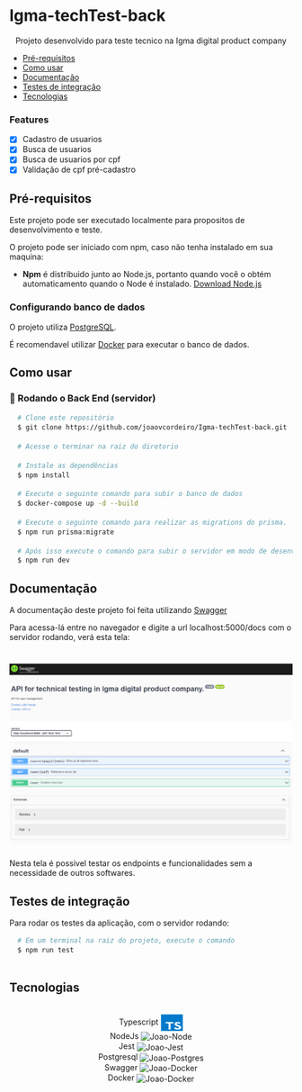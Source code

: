 # Igma-techTest-back
<p align="center">Projeto desenvolvido para teste tecnico na Igma digital product company</p>

<!--ts-->
   * [Pré-requisitos](#pré-requisitos)
   * [Como usar](#como-usar)
   * [Documentação](#documentação)
   * [Testes de integração](#testes-de-integração)
   * [Tecnologias](#tecnologias)
<!--te-->

### Features

- [x] Cadastro de usuarios
- [x] Busca de usuarios
- [x] Busca de usuarios por cpf
- [x] Validação de cpf pré-cadastro

## Pré-requisitos
Este projeto pode ser executado localmente para propositos de desenvolvimento e teste.

O projeto pode ser iniciado com npm, caso não tenha instalado em sua maquina:
* **Npm** é distribuido junto ao Node.js, portanto quando você o obtém automaticamento quando o Node é instalado. [Download Node.js](https://nodejs.org/en/download/)

### Configurando banco de dados

O projeto utiliza [PostgreSQL](https://www.postgresql.org).

É recomendavel utilizar [Docker](https://www.docker.com) para executar o banco de dados.

## Como usar

### 🎲 Rodando o Back End (servidor)

```bash
  # Clone este repositório
  $ git clone https://github.com/joaovcordeiro/Igma-techTest-back.git
  
  # Acesse o terminar na raiz do diretorio
  
  # Instale as dependências
  $ npm install
  
  # Execute o seguinte comando para subir o banco de dados
  $ docker-compose up -d --build
  
  # Execute o seguinte comando para realizar as migrations do prisma.
  $ npm run prisma:migrate
  
  # Após isso execute o comando para subir o servidor em modo de desenvolvimento na porta 5000
  $ npm run dev
```

## Documentação

   A documentação deste projeto foi feita utilizando [Swagger](https://swagger.io)
  
  Para acessa-lá entre no navegador e digite a url localhost:5000/docs com o servidor rodando, verá esta tela:
  
  <h1 align="center">
  <img alt="Swagger" title="#Swagger" src="/assets/swagger.png" />
  </h1>
  
  Nesta tela é possivel testar os endpoints e funcionalidades sem a necessidade de outros softwares.
  
## Testes de integração
  Para rodar os testes da aplicação, com o servidor rodando:
  
```bash
  # Em um terminal na raiz do projeto, execute o comando
  $ npm run test
  
```

## Tecnologias
<div  align="center" style="display: flex-start"><br>
  <div>Typescript <img align="center" alt="Joao-Ts" height="30" width="40" src="https://raw.githubusercontent.com/devicons/devicon/master/icons/typescript/typescript-plain.svg"></div>
   <div>NodeJs <img align="center" alt="Joao-Node" height="30" width="40" src="https://user-images.githubusercontent.com/25181517/183568594-85e280a7-0d7e-4d1a-9028-c8c2209e073c.png" /></div>
   <div>Jest <img align="center" alt="Joao-Jest" height="30" width="40" src="https://cdn.jsdelivr.net/gh/devicons/devicon/icons/jest/jest-plain.svg"></div>
   <div>Postgresql  <img align="center" alt="Joao-Postgres" height="30" width="40" src="https://cdn.jsdelivr.net/gh/devicons/devicon/icons/postgresql/postgresql-original.svg" /></div>
<div>Swagger  <img align="center" alt="Joao-Docker" height="30" width="40" src="https://user-images.githubusercontent.com/25181517/186711335-a3729606-5a78-4496-9a36-06efcc74f800.png" /></div>
  <div>Docker   <img align="center" alt="Joao-Docker" height="30" width="40" src="https://cdn.jsdelivr.net/gh/devicons/devicon/icons/docker/docker-plain-wordmark.svg" />
</div>
  
  
  
 
 
  
</div>

